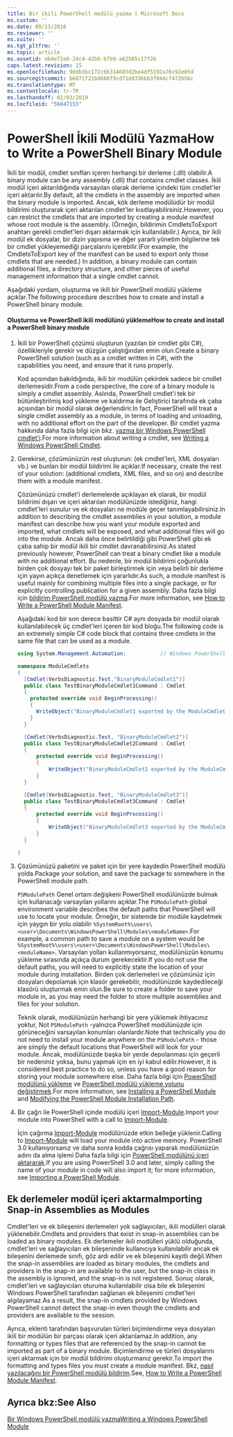 ```yaml
---
title: Bir ikili PowerShell modülü yazma | Microsoft Docs
ms.custom: ''
ms.date: 09/13/2016
ms.reviewer: ''
ms.suite: ''
ms.tgt_pltfrm: ''
ms.topic: article
ms.assetid: eb4e72e6-24c4-42b6-b7b9-a62585c17f26
caps.latest.revision: 15
ms.openlocfilehash: 9ddb3bc172c66314603d2be4df5192a76c92e05d
ms.sourcegitcommit: b6871f21bd666f9cd71dd336bb3f844cf472b56c
ms.translationtype: MT
ms.contentlocale: tr-TR
ms.lasthandoff: 02/03/2019
ms.locfileid: "56847155"
---
```

# <a name="how-to-write-a-powershell-binary-module"></a><span data-ttu-id="7de5d-102">PowerShell İkili Modülü Yazma</span><span class="sxs-lookup"><span data-stu-id="7de5d-102">How to Write a PowerShell Binary Module</span></span>

<span data-ttu-id="7de5d-103">İkili bir modül, cmdlet sınıfları içeren herhangi bir derleme (.dll) olabilir.</span><span class="sxs-lookup"><span data-stu-id="7de5d-103">A binary module can be any assembly (.dll) that contains cmdlet classes.</span></span> <span data-ttu-id="7de5d-104">İkili modül içeri aktarıldığında varsayılan olarak derleme içindeki tüm cmdlet'ler içeri aktarılır.</span><span class="sxs-lookup"><span data-stu-id="7de5d-104">By default, all the cmdlets in the assembly are imported when the binary module is imported.</span></span> <span data-ttu-id="7de5d-105">Ancak, kök derleme modülüdür bir modül bildirimi oluşturarak içeri aktarılan cmdlet'ler kısıtlayabilirsiniz.</span><span class="sxs-lookup"><span data-stu-id="7de5d-105">However, you can restrict the cmdlets that are imported by creating a module manifest whose root module is the assembly.</span></span> <span data-ttu-id="7de5d-106">(Örneğin, bildirimin CmdletsToExport anahtarı gerekli cmdlet'leri dışarı aktarmak için kullanılabilir.) Ayrıca, bir ikili modül ek dosyalar, bir dizin yapısına ve diğer yararlı yönetim bilgilerine tek bir cmdlet yükleyemediği parçalarını içerebilir.</span><span class="sxs-lookup"><span data-stu-id="7de5d-106">(For example, the CmdletsToExport key of the manifest can be used to export only those cmdlets that are needed.) In addition, a binary module can contain additional files, a directory structure, and other pieces of useful management information that a single cmdlet cannot.</span></span>

<span data-ttu-id="7de5d-107">Aşağıdaki yordam, oluşturma ve ikili bir PowerShell modülü yükleme açıklar.</span><span class="sxs-lookup"><span data-stu-id="7de5d-107">The following procedure describes how to create and install a PowerShell binary module.</span></span>

#### <a name="how-to-create-and-install-a-powershell-binary-module"></a><span data-ttu-id="7de5d-108">Oluşturma ve PowerShell ikili modülünü yükleme</span><span class="sxs-lookup"><span data-stu-id="7de5d-108">How to create and install a PowerShell binary module</span></span>

1. <span data-ttu-id="7de5d-109">İkili bir PowerShell çözümü oluşturun (yazılan bir cmdlet gibi C#), özellikleriyle gerekir ve düzgün çalıştığından emin olun.</span><span class="sxs-lookup"><span data-stu-id="7de5d-109">Create a binary PowerShell solution (such as a cmdlet written in C#), with the capabilities you need, and ensure that it runs properly.</span></span>

   <span data-ttu-id="7de5d-110">Kod açısından bakıldığında, ikili bir modülün çekirdek sadece bir cmdlet derlemesidir.</span><span class="sxs-lookup"><span data-stu-id="7de5d-110">From a code perspective, the core of a binary module is simply a cmdlet assembly.</span></span> <span data-ttu-id="7de5d-111">Aslında, PowerShell cmdlet'i tek bir bütünleştirilmiş kod yükleme ve kaldırma ile Geliştirici tarafında ek çaba açısından bir modül olarak değerlendirir.</span><span class="sxs-lookup"><span data-stu-id="7de5d-111">In fact, PowerShell will treat a single cmdlet assembly as a module, in terms of loading and unloading, with no additional effort on the part of the developer.</span></span> <span data-ttu-id="7de5d-112">Bir cmdlet yazma hakkında daha fazla bilgi için bkz. [yazma bir Windows PowerShell cmdlet'i](../cmdlet/writing-a-windows-powershell-cmdlet.md).</span><span class="sxs-lookup"><span data-stu-id="7de5d-112">For more information about writing a cmdlet, see [Writing a Windows PowerShell Cmdlet](../cmdlet/writing-a-windows-powershell-cmdlet.md).</span></span>

2. <span data-ttu-id="7de5d-113">Gerekirse, çözümünüzün rest oluşturun: (ek cmdlet'leri, XML dosyaları vb.) ve bunları bir modül bildirimi ile açıklar.</span><span class="sxs-lookup"><span data-stu-id="7de5d-113">If necessary, create the rest of your solution: (additional cmdlets, XML files, and so on) and describe them with a module manifest.</span></span>

   <span data-ttu-id="7de5d-114">Çözümünüzü cmdlet'i derlemelerde açıklayan ek olarak, bir modül bildirimi dışarı ve içeri aktarılan modülünüzde istediğiniz, hangi cmdlet'leri sunulur ve ek dosyaları ne modüle geçer tanımlayabilirsiniz.</span><span class="sxs-lookup"><span data-stu-id="7de5d-114">In addition to describing the cmdlet assemblies in your solution, a module manifest can describe how you want your module exported and imported, what cmdlets will be exposed, and what additional files will go into the module.</span></span> <span data-ttu-id="7de5d-115">Ancak daha önce belirtildiği gibi PowerShell gibi ek çaba sahip bir modül ikili bir cmdlet davranabilirsiniz.</span><span class="sxs-lookup"><span data-stu-id="7de5d-115">As stated previously however, PowerShell can treat a binary cmdlet like a module with no additional effort.</span></span> <span data-ttu-id="7de5d-116">Bu nedenle, bir modül bildirimi çoğunlukla birden çok dosyayı tek bir paket birleştirmek için veya belirli bir derleme için yayın açıkça denetlemek için yararlıdır.</span><span class="sxs-lookup"><span data-stu-id="7de5d-116">As such, a module manifest is useful mainly for combining multiple files into a single package, or for explicitly controlling publication for a given assembly.</span></span> <span data-ttu-id="7de5d-117">Daha fazla bilgi için [bildirim PowerShell modülü yazma](http://msdn.microsoft.com/en-us/abe4c24b-e64e-4a61-81d5-18c4fceba0b6).</span><span class="sxs-lookup"><span data-stu-id="7de5d-117">For more information, see [How to Write a PowerShell Module Manifest](http://msdn.microsoft.com/en-us/abe4c24b-e64e-4a61-81d5-18c4fceba0b6).</span></span>

   <span data-ttu-id="7de5d-118">Aşağıdaki kod bir son derece basittir C# aynı dosyada bir modül olarak kullanılabilecek üç cmdlet'leri içeren bir kod bloğu.</span><span class="sxs-lookup"><span data-stu-id="7de5d-118">The following code is an extremely simple C# code block that contains three cmdlets in the same file that can be used as a module.</span></span>

   ```csharp
   using System.Management.Automation;           // Windows PowerShell namespace.

   namespace ModuleCmdlets
   {
     [Cmdlet(VerbsDiagnostic.Test,"BinaryModuleCmdlet1")]
     public class TestBinaryModuleCmdlet1Command : Cmdlet
     {
       protected override void BeginProcessing()
       {
         WriteObject("BinaryModuleCmdlet1 exported by the ModuleCmdlets module.");
       }
     }

     [Cmdlet(VerbsDiagnostic.Test, "BinaryModuleCmdlet2")]
     public class TestBinaryModuleCmdlet2Command : Cmdlet
     {
         protected override void BeginProcessing()
         {
             WriteObject("BinaryModuleCmdlet2 exported by the ModuleCmdlets module.");
         }
     }

     [Cmdlet(VerbsDiagnostic.Test, "BinaryModuleCmdlet3")]
     public class TestBinaryModuleCmdlet3Command : Cmdlet
     {
         protected override void BeginProcessing()
         {
             WriteObject("BinaryModuleCmdlet3 exported by the ModuleCmdlets module.");
         }
     }

   }
   ```

3. <span data-ttu-id="7de5d-119">Çözümünüzü paketini ve paket için bir yere kaydedin PowerShell modülü yolda.</span><span class="sxs-lookup"><span data-stu-id="7de5d-119">Package your solution, and save the package to somewhere in the PowerShell module path.</span></span>

   <span data-ttu-id="7de5d-120">`PSModulePath` Genel ortam değişkeni PowerShell modülünüzde bulmak için kullanacağı varsayılan yollarını açıklar.</span><span class="sxs-lookup"><span data-stu-id="7de5d-120">The `PSModulePath` global environment variable describes the default paths that PowerShell will use to locate your module.</span></span> <span data-ttu-id="7de5d-121">Örneğin, bir sistemde bir modüle kaydetmek için yaygın bir yolu olabilir `%SystemRoot%\users\<user>\Documents\WindowsPowerShell\Modules\<moduleName>`.</span><span class="sxs-lookup"><span data-stu-id="7de5d-121">For example, a common path to save a module on a system would be `%SystemRoot%\users\<user>\Documents\WindowsPowerShell\Modules\<moduleName>`.</span></span> <span data-ttu-id="7de5d-122">Varsayılan yolları kullanmıyorsanız, modülünüzün konumu yükleme sırasında açıkça durum gerekecektir.</span><span class="sxs-lookup"><span data-stu-id="7de5d-122">If you do not use the default paths, you will need to explicitly state the location of your module during installation.</span></span> <span data-ttu-id="7de5d-123">Birden çok derlemeleri ve çözümünüz için dosyaları depolamak için klasör gerekebilir, modülünüzde kaydedileceği klasörü oluşturmak emin olun.</span><span class="sxs-lookup"><span data-stu-id="7de5d-123">Be sure to create a folder to save your module in, as you may need the folder to store multiple assemblies and files for your solution.</span></span>

   <span data-ttu-id="7de5d-124">Teknik olarak, modülünüzün herhangi bir yere yüklemek ihtiyacınız yoktur, Not `PSModulePath` -yalnızca PowerShell modülünüzde için görüneceğini varsayılan konumları olanlardır.</span><span class="sxs-lookup"><span data-stu-id="7de5d-124">Note that technically you do not need to install your module anywhere on the `PSModulePath` - those are simply the default locations that PowerShell will look for your module.</span></span> <span data-ttu-id="7de5d-125">Ancak, modülünüzde başka bir yerde depolanması için geçerli bir nedeniniz yoksa, bunu yapmak için en iyi kabul edilir.</span><span class="sxs-lookup"><span data-stu-id="7de5d-125">However, it is considered best practice to do so, unless you have a good reason for storing your module somewhere else.</span></span> <span data-ttu-id="7de5d-126">Daha fazla bilgi için [PowerShell modülünü yükleme](./installing-a-powershell-module.md) ve [PowerShell modülü yükleme yolunu değiştirmek](./modifying-the-psmodulepath-installation-path.md).</span><span class="sxs-lookup"><span data-stu-id="7de5d-126">For more information, see [Installing a PowerShell Module](./installing-a-powershell-module.md) and [Modifying the PowerShell Module Installation Path](./modifying-the-psmodulepath-installation-path.md).</span></span>

4. <span data-ttu-id="7de5d-127">Bir çağrı ile PowerShell içinde modülü içeri [Import-Module](/powershell/module/Microsoft.PowerShell.Core/Import-Module).</span><span class="sxs-lookup"><span data-stu-id="7de5d-127">Import your module into PowerShell with a call to [Import-Module](/powershell/module/Microsoft.PowerShell.Core/Import-Module).</span></span>

   <span data-ttu-id="7de5d-128">İçin çağırma [Import-Module](/powershell/module/Microsoft.PowerShell.Core/Import-Module) modülünüzde etkin belleğe yüklenir.</span><span class="sxs-lookup"><span data-stu-id="7de5d-128">Calling to [Import-Module](/powershell/module/Microsoft.PowerShell.Core/Import-Module) will load your module into active memory.</span></span> <span data-ttu-id="7de5d-129">PowerShell 3.0 kullanıyorsanız ve daha sonra kodda çağrısı yaparak modülünüzün adını da alma işlemi Daha fazla bilgi için [PowerShell modülünü içeri aktararak](./importing-a-powershell-module.md).</span><span class="sxs-lookup"><span data-stu-id="7de5d-129">If you are using PowerShell 3.0 and later, simply calling the name of your module in code will also import it; for more information, see [Importing a PowerShell Module](./importing-a-powershell-module.md).</span></span>

## <a name="importing-snap-in-assemblies-as-modules"></a><span data-ttu-id="7de5d-130">Ek derlemeler modül içeri aktarma</span><span class="sxs-lookup"><span data-stu-id="7de5d-130">Importing Snap-in Assemblies as Modules</span></span>

<span data-ttu-id="7de5d-131">Cmdlet'leri ve ek bileşenini derlemeleri yok sağlayıcıları, ikili modülleri olarak yüklenebilir.</span><span class="sxs-lookup"><span data-stu-id="7de5d-131">Cmdlets and providers that exist in snap-in assemblies can be loaded as binary modules.</span></span> <span data-ttu-id="7de5d-132">Ek derlemeler ikili modülleri yüklü olduğunda, cmdlet'leri ve sağlayıcıları ek bileşeninde kullanıcıya kullanılabilir ancak ek bileşenini derlemede sınıfı, göz ardı edilir ve ek bileşenini kayıtlı değil.</span><span class="sxs-lookup"><span data-stu-id="7de5d-132">When the snap-in assemblies are loaded as binary modules, the cmdlets and providers in the snap-in are available to the user, but the snap-in class in the assembly is ignored, and the snap-in is not registered.</span></span> <span data-ttu-id="7de5d-133">Sonuç olarak, cmdlet'leri ve sağlayıcıları oturuma kullanılabilir olsa bile ek bileşenini Windows PowerShell tarafından sağlanan ek bileşenini cmdlet'leri algılayamaz.</span><span class="sxs-lookup"><span data-stu-id="7de5d-133">As a result, the snap-in cmdlets provided by Windows PowerShell cannot detect the snap-in even though the cmdlets and providers are available to the session.</span></span>

<span data-ttu-id="7de5d-134">Ayrıca, eklenti tarafından başvurulan türleri biçimlendirme veya dosyaları ikili bir modülün bir parçası olarak içeri aktarılamaz.</span><span class="sxs-lookup"><span data-stu-id="7de5d-134">In addition, any formatting or types files that are referenced by the snap-in cannot be imported as part of a binary module.</span></span> <span data-ttu-id="7de5d-135">Biçimlendirme ve türleri dosyalarını içeri aktarmak için bir modül bildirimi oluşturmanız gerekir.</span><span class="sxs-lookup"><span data-stu-id="7de5d-135">To import the formatting and types files you must create a module manifest.</span></span> <span data-ttu-id="7de5d-136">Bkz, [nasıl yazılacağını bir PowerShell modülü bildirim](http://msdn.microsoft.com/en-us/abe4c24b-e64e-4a61-81d5-18c4fceba0b6).</span><span class="sxs-lookup"><span data-stu-id="7de5d-136">See, [How to Write a PowerShell Module Manifest](http://msdn.microsoft.com/en-us/abe4c24b-e64e-4a61-81d5-18c4fceba0b6).</span></span>

## <a name="see-also"></a><span data-ttu-id="7de5d-137">Ayrıca bkz:</span><span class="sxs-lookup"><span data-stu-id="7de5d-137">See Also</span></span>

[<span data-ttu-id="7de5d-138">Bir Windows PowerShell modülü yazma</span><span class="sxs-lookup"><span data-stu-id="7de5d-138">Writing a Windows PowerShell Module</span></span>](./writing-a-windows-powershell-module.md)
